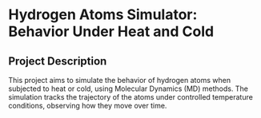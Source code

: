 # Hydrogen Atoms Simulator: Behavior Under Heat and Cold

## Project Description
This project aims to simulate the behavior of hydrogen atoms when subjected to heat or cold, using Molecular Dynamics (MD) methods. The simulation tracks the trajectory of the atoms under controlled temperature conditions, observing how they move over time.
